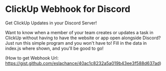 # ClickUp Webhook for Discord
 Get ClickUp Updates in your Discord Server!
 
 Want to know when a member of your team creates or updates a task in ClickUp without having to have the website or app open alongside Discord? Just run this simple program and you won't have to! Fill in the data in index.js where shown, and you'll be good to go!
 
 
 (How to get Webhook Url: https://gist.github.com/eslachance/40ac1c8232a5a019b43ee3f588d637ad)
